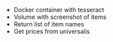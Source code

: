 * Docker container with tesseract
* Volume with screenshot of items
* Return list of item names
* Get prices from universalis
